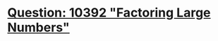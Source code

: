 [Question: 10392 "Factoring Large Numbers"](http://uva.onlinejudge.org/external/103/10392.html)
===
